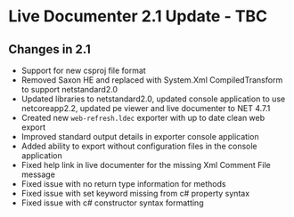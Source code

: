 # Live Documenter 2.1 Update - TBC

## Changes in 2.1

* Support for new csproj file format
* Removed Saxon HE and replaced with System.Xml CompiledTransform to support netstandard2.0
* Updated libraries to netstandard2.0, updated console application to use netcoreapp2.2, updated pe viewer and live documenter to NET 4.7.1
* Created new `web-refresh.ldec` exporter with up to date clean web export
* Improved standard output details in exporter console application
* Added ability to export without configuration files in the console application
* Fixed help link in live documenter for the missing Xml Comment File message
* Fixed issue with no return type information for methods
* Fixed issue with set keyword missing from c# property syntax
* Fixed issue with c# constructor syntax formatting
